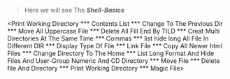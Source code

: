 > Here we will see The ***Shell-Basics***

<Print Working Directory ***
Contents List ***
Change To The Previous Dir ***
Move All Uppercase File ***
Delete All Fill End By TILD ***
Creat Multi Directories At The Same Time ***
Commas ***
list hide long All File In Different DIR ***
Display Type Of File ***
Link File ***
Copy All Newer html Files ***
Change Directory To The Home ***
List Long Format And Hide Files And User-Group Numeric And CD Directory ***
Move File ***
Delete file And Directory ***
Print Working Directory ***
Magic File>
